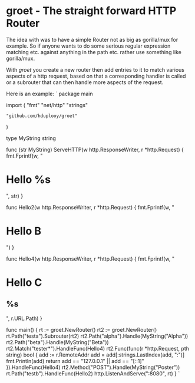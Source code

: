 # groet - The straight forward HTTP Router

The idea with was to have a simple Router not as big as gorilla/mux for example. So if anyone wants to do some serious regular expression matching etc. against anything in the path etc. rather use something like gorilla/mux.

With *groet* you create a new router then add entries to it to match various aspects of a http request, based on that a corresponding handler is called or a subrouter that can then handle more aspects of the request.

Here is an example:
`
package main

import (
	"fmt"
	"net/http"
	"strings"

	"github.com/hduplooy/groet"
)

type MyString string

func (str MyString) ServeHTTP(w http.ResponseWriter, r *http.Request) {
	fmt.Fprintf(w, "<html><body><h1>Hello %s</h1></body></html>", str)
}

func Hello2(w http.ResponseWriter, r *http.Request) {
	fmt.Fprintf(w, "<html><body><h1>Hello B</h1></body></html>")
}

func Hello4(w http.ResponseWriter, r *http.Request) {
	fmt.Fprintf(w, "<html><body><h1>Hello C</h1><h2>%s</h2></body></html>", r.URL.Path)
}

func main() {
	rt := groet.NewRouter()
	rt2 := groet.NewRouter()
	rt.Path("testa").Subrouter(rt2)
	rt2.Path("alpha").Handle(MyString("Alpha"))
	rt2.Path("beta").Handle(MyString("Beta"))
	rt2.Match("tester*").HandleFunc(Hello4)
	rt2.Func(func(r *http.Request, pth string) bool {
		add := r.RemoteAddr
		add = add[:strings.LastIndex(add, ":")]
		fmt.Println(add)
		return add == "127.0.0.1" || add == "[::1]"
	}).HandleFunc(Hello4)
	rt2.Method("POST").Handle(MyString("Poster"))
	rt.Path("testb").HandleFunc(Hello2)
	http.ListenAndServe(":8080", rt)
}
`
